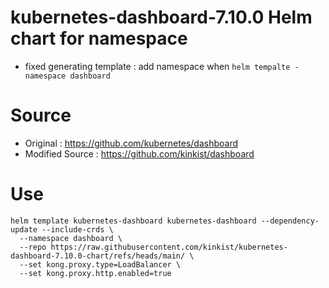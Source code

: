 # kubernetes-dashboard-7.10.0 Helm chart for namespace
  - fixed generating template : add namespace when `helm tempalte -namespace dashboard`

# Source
  - Original : https://github.com/kubernetes/dashboard
  - Modified Source : https://github.com/kinkist/dashboard

# Use
```
helm template kubernetes-dashboard kubernetes-dashboard --dependency-update --include-crds \
  --namespace dashboard \
  --repo https://raw.githubusercontent.com/kinkist/kubernetes-dashboard-7.10.0-chart/refs/heads/main/ \
  --set kong.proxy.type=LoadBalancer \
  --set kong.proxy.http.enabled=true
```
